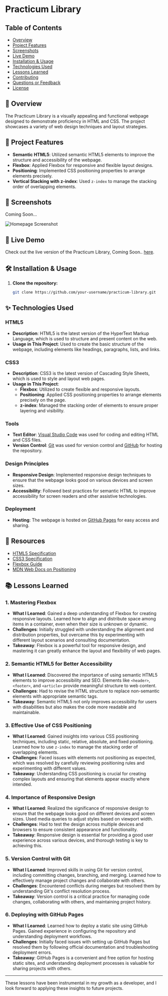# Practicum Library

## Table of Contents

- [Overview](#-overview)
- [Project Features](#-project-features)
- [Screenshots](#-screenshots)
- [Live Demo](#-live-demo)
- [Installation & Usage](#-installation--usage)
- [Technologies Used](#-technologies-used)
- [Lessons Learned](#-lessons-learned)
- [Contributing](#-contributing)
- [Questions or Feedback](#-questions-or-feedback)
- [License](#-license)

## 📖 Overview

The Practicum Library is a visually appealing and functional webpage designed to demonstrate proficiency in HTML and CSS. The project showcases a variety of web design techniques and layout strategies.


## 🚀 Project Features

- **Semantic HTML5**: Utilized semantic HTML5 elements to improve the structure and accessibility of the webpage.
- **Flexbox**: Applied Flexbox for responsive and flexible layout designs.
- **Positioning**: Implemented CSS positioning properties to arrange elements precisely.
- **Vertical Stacking with z-index**: Used `z-index` to manage the stacking order of overlapping elements.


## 📸 Screenshots

Coming Soon...

![Homepage Screenshot](link-to-your-screenshot-image)

## 🔗 Live Demo

Check out the live version of the Practicum Library, Coming Soon.. [here](link-to-your-live-demo).

## 🛠️ Installation & Usage

1. **Clone the repository:**
   ```bash
   git clone https://github.com/your-username/practicum-library.git

## ✨ Technologies Used

### HTML5

- **Description**: HTML5 is the latest version of the HyperText Markup Language, which is used to structure and present content on the web.
- **Usage in This Project**: Used to create the basic structure of the webpage, including elements like headings, paragraphs, lists, and links.

### CSS3

- **Description**: CSS3 is the latest version of Cascading Style Sheets, which is used to style and layout web pages.
- **Usage in This Project**: 
  - **Flexbox**: Utilized to create flexible and responsive layouts.
  - **Positioning**: Applied CSS positioning properties to arrange elements precisely on the page.
  - **z-index**: Managed the stacking order of elements to ensure proper layering and visibility.

### Tools

- **Text Editor**: [Visual Studio Code](https://code.visualstudio.com/) was used for coding and editing HTML and CSS files.
- **Version Control**: [Git](https://git-scm.com/) was used for version control and [GitHub](https://github.com/) for hosting the repository.

### Design Principles

- **Responsive Design**: Implemented responsive design techniques to ensure that the webpage looks good on various devices and screen sizes.
- **Accessibility**: Followed best practices for semantic HTML to improve accessibility for screen readers and other assistive technologies.

### Deployment

- **Hosting**: The webpage is hosted on [GitHub Pages](https://pages.github.com/) for easy access and sharing.

## 🔗 Resources

- [HTML5 Specification](https://www.w3.org/TR/html5/)
- [CSS3 Specification](https://www.w3.org/TR/CSS/)
- [Flexbox Guide](https://css-tricks.com/snippets/css/a-guide-to-flexbox/)
- [MDN Web Docs on Positioning](https://developer.mozilla.org/en-US/docs/Web/CSS/position)

## 📚 Lessons Learned

### 1. Mastering Flexbox

- **What I Learned**: Gained a deep understanding of Flexbox for creating responsive layouts. Learned how to align and distribute space among items in a container, even when their size is unknown or dynamic.
- **Challenges**: Initially struggled with understanding the alignment and distribution properties, but overcame this by experimenting with different layout scenarios and consulting documentation.
- **Takeaway**: Flexbox is a powerful tool for responsive design, and mastering it can greatly enhance the layout and flexibility of web pages.

### 2. Semantic HTML5 for Better Accessibility

- **What I Learned**: Discovered the importance of using semantic HTML5 elements to improve accessibility and SEO. Elements like `<header>`, `<footer>`, and `<article>` provide meaningful structure to web content.
- **Challenges**: Had to revise the HTML structure to replace non-semantic elements with appropriate semantic tags.
- **Takeaway**: Semantic HTML5 not only improves accessibility for users with disabilities but also makes the code more readable and maintainable.

### 3. Effective Use of CSS Positioning

- **What I Learned**: Gained insights into various CSS positioning techniques, including static, relative, absolute, and fixed positioning. Learned how to use `z-index` to manage the stacking order of overlapping elements.
- **Challenges**: Faced issues with elements not positioning as expected, which was resolved by carefully reviewing positioning rules and experimenting with different values.
- **Takeaway**: Understanding CSS positioning is crucial for creating complex layouts and ensuring that elements appear exactly where intended.

### 4. Importance of Responsive Design

- **What I Learned**: Realized the significance of responsive design to ensure that the webpage looks good on different devices and screen sizes. Used media queries to adjust styles based on viewport width.
- **Challenges**: Had to test the design across multiple devices and browsers to ensure consistent appearance and functionality.
- **Takeaway**: Responsive design is essential for providing a good user experience across various devices, and thorough testing is key to achieving this.

### 5. Version Control with Git

- **What I Learned**: Improved skills in using Git for version control, including committing changes, branching, and merging. Learned how to effectively manage project changes and collaborate with others.
- **Challenges**: Encountered conflicts during merges but resolved them by understanding Git's conflict resolution process.
- **Takeaway**: Version control is a critical practice for managing code changes, collaborating with others, and maintaining project history.

### 6. Deploying with GitHub Pages

- **What I Learned**: Learned how to deploy a static site using GitHub Pages. Gained experience in configuring the repository and understanding deployment workflows.
- **Challenges**: Initially faced issues with setting up GitHub Pages but resolved them by following official documentation and troubleshooting deployment errors.
- **Takeaway**: GitHub Pages is a convenient and free option for hosting static sites, and understanding deployment processes is valuable for sharing projects with others.

---

These lessons have been instrumental in my growth as a developer, and I look forward to applying these insights to future projects.

